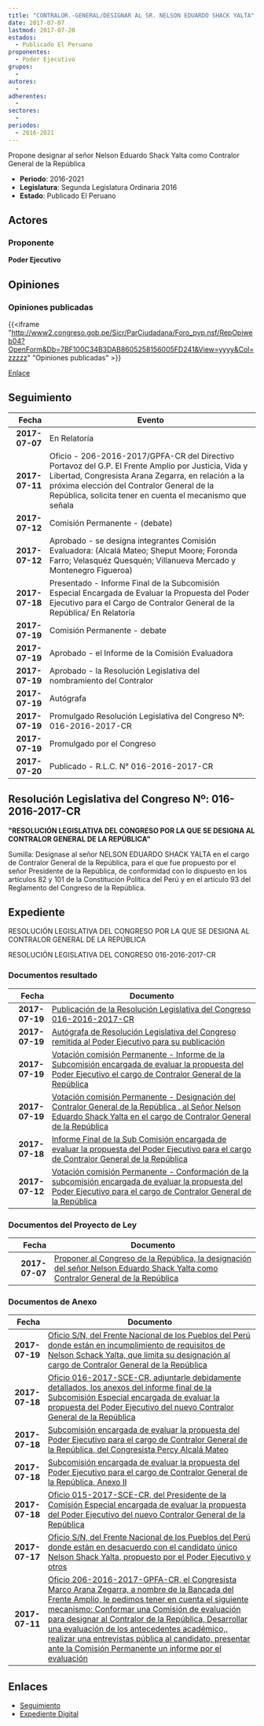 ```yaml
---
title: "CONTRALOR.-GENERAL/DESIGNAR AL SR. NELSON EDUARDO SHACK YALTA"
date: 2017-07-07
lastmod: 2017-07-20
estados: 
  - Publicado El Peruano
proponentes: 
  - Poder Ejecutivo
grupos: 
  - 
autores: 
  - 
adherentes: 
  - 
sectores: 
  - 
periodos: 
  - 2016-2021
---
```


Propone designar al señor Nelson Eduardo Shack Yalta como Contralor General de la República

- **Periodo**: 2016-2021
- **Legislatura**: Segunda Legislatura Ordinaria 2016
- **Estado**: Publicado El Peruano

## Actores

### Proponente

**Poder Ejecutivo**


## Opiniones

### Opiniones publicadas

{{<iframe "http://www2.congreso.gob.pe/Sicr/ParCiudadana/Foro_pvp.nsf/RepOpiweb04?OpenForm&Db=7BF100C34B3DAB8605258156005FD241&View=yyyy&Col=zzzzz" "Opiniones publicadas" >}}

[Enlace](http://www2.congreso.gob.pe/Sicr/ParCiudadana/Foro_pvp.nsf/RepOpiweb04?OpenForm&Db=7BF100C34B3DAB8605258156005FD241&View=yyyy&Col=zzzzz)

## Seguimiento

| Fecha | Evento |
|------:|--------|
| **2017-07-07** | En Relatoría|
| **2017-07-11** | Oficio - 206-2016-2017/GPFA-CR del Directivo Portavoz del G.P. El Frente Amplio por Justicia, Vida y Libertad, Congresista Arana Zegarra, en relación a la próxima elección del Contralor General de la República, solicita tener en cuenta el mecanismo que señala|
| **2017-07-12** | Comisión Permanente - (debate)|
| **2017-07-12** | Aprobado - se designa integrantes Comisión Evaluadora: (Alcalá Mateo; Sheput Moore; Foronda Farro; Velasquéz Quesquén; Villanueva Mercado y Montenegro Figueroa)|
| **2017-07-18** | Presentado - Informe Final de la Subcomisión Especial Encargada de Evaluar la Propuesta del Poder Ejecutivo para el Cargo de Contralor General de la República/ En Relatoría|
| **2017-07-19** | Comisión Permanente - debate|
| **2017-07-19** | Aprobado - el Informe de la Comisión Evaluadora|
| **2017-07-19** | Aprobado - la Resolución Legislativa del nombramiento del Contralor|
| **2017-07-19** | Autógrafa|
| **2017-07-19** | Promulgado Resolución Legislativa del Congreso Nº: 016-2016-2017-CR|
| **2017-07-19** | Promulgado por el Congreso|
| **2017-07-20** | Publicado - R.L.C. N° 016-2016-2017-CR|

## Resolución Legislativa del Congreso Nº: 016-2016-2017-CR

**"RESOLUCIÓN LEGISLATIVA DEL CONGRESO POR LA QUE SE DESIGNA AL CONTRALOR GENERAL DE LA REPÚBLICA"**

Sumilla: Desígnase al señor NELSON EDUARDO SHACK YALTA en el cargo de Contralor General de la República, para el que fue propuesto por el señor Presidente de la República, de conformidad con lo dispuesto en los artículos 82 y 101 de la Constitución Política del Perú y en el artículo 93 del Reglamento del Congreso de la República.


## Expediente

RESOLUCIÓN LEGISLATIVA DEL CONGRESO POR LA QUE SE DESIGNA AL CONTRALOR GENERAL DE LA REPÚBLICA

RESOLUCIÓN LEGISLATIVA DEL CONGRESO 016-2016-2017-CR


### Documentos resultado

| Fecha | Documento |
|------:|--------|
| **2017-07-19** | [Publicación de la Resolución Legislativa del Congreso 016-2016-2017-CR](http://www.leyes.congreso.gob.pe/Documentos/2016_2021/Resolucion_Legislativa_del_Congreso/RLC-016-2016-2017-CR.pdf) |
| **2017-07-19** | [Autógrafa de Resolución Legislativa del Congreso remitida al Poder Ejecutivo para su publicación](http://www.leyes.congreso.gob.pe/Documentos/2016_2021/Autografas/Resolucion_Legislativa_del_Congreso/AU0164220170719.pdf) |
| **2017-07-19** | [Votación comisión Permanente - Informe de la Subcomisión encargada de evaluar la propuesta del Poder Ejecutivo el cargo de Contralor General de la República](http://www.leyes.congreso.gob.pe/Documentos/2016_2021/Asistencia_y_Votacion/Proyectos_de_Ley/VCP0164220170719-A.pdf) |
| **2017-07-19** | [Votación comisión Permanente - Designación del Contralor General de la República , al Señor Nelson Eduardo Shack Yalta en el cargo de Contralor General de la República](http://www.leyes.congreso.gob.pe/Documentos/2016_2021/Asistencia_y_Votacion/Proyectos_de_Ley/VCP0164220170719.pdf) |
| **2017-07-18** | [Informe Final de la Sub Comisión encargada de evaluar la propuesta del Poder Ejecutivo para el cargo de Contralor General de la República](http://www.leyes.congreso.gob.pe/Documentos/2016_2021/Informes/Comision_Permanente/OFICIO-015-2017-SCE-CR.pdf) |
| **2017-07-12** | [Votación comisión Permanente - Conformación de la subcomisión encargada de evaluar la propuesta del Poder Ejecutivo para el cargo de Contralor General de la República](http://www.leyes.congreso.gob.pe/Documentos/2016_2021/Asistencia_y_Votacion/Proyectos_de_Ley/VCP0164220170712.pdf) |

### Documentos del Proyecto de Ley

| Fecha | Documento |
|------:|--------|
| **2017-07-07** | [Proponer al Congreso de la República, la designación del señor Nelson Eduardo Shack Yalta como Contralor General de la República](http://www.leyes.congreso.gob.pe/Documentos/2016_2021/Proyectos_de_Ley_y_de_Resoluciones_Legislativas/PL0164220170707..pdf) |

### Documentos de Anexo

| Fecha | Documento |
|------:|--------|
| **2017-07-19** | [Oficio S/N, del Frente Nacional de los Pueblos del Perú donde están en incumplimiento de requisitos de Nelson Schack Yalta, que limita su designación al cargo de Contralor General de la República](http://www.leyes.congreso.gob.pe/Documentos/2016_2021/Oficios/Otras_Instituciones/OFICIO-01-SN.pdf) |
| **2017-07-18** | [Oficio 016-2017-SCE-CR, adjuntarle debidamente detallados, los anexos del informe final de la Subcomisión Especial encargada de evaluar la propuesta del Poder Ejecutivo del nuevo Contralor General de la República](http://www.leyes.congreso.gob.pe/Documentos/2016_2021/Oficios/Comisiones_Especiales/OFICIO-016-2017-SCE-CR.pdf) |
| **2017-07-18** | [Subcomisión encargada de evaluar la propuesta del Poder Ejecutivo para el cargo de Contralor General de la República, del Congresista Percy Alcalá Mateo](http://www.leyes.congreso.gob.pe/Documentos/2016_2021/Oficios/Comisiones_Especiales/PERCY-ALCALA-MATEO.pdf) |
| **2017-07-18** | [Subcomisión encargada de evaluar la propuesta del Poder Ejecutivo para el cargo de Contralor General de la República, Anexo II](http://www.leyes.congreso.gob.pe/Documentos/2016_2021/Oficios/Comisiones_Especiales/ANEXO_II_SUNARP.pdf) |
| **2017-07-18** | [Oficio 015-2017-SCE-CR, del Presidente de la Comisión Especial encargada de evaluar la propuesta del Poder Ejecutivo del nuevo Contralor General de la República](http://www.leyes.congreso.gob.pe/Documentos/2016_2021/Oficios/Comisiones_Especiales/OFICIO-015-2017-SCE-CR.pdf) |
| **2017-07-17** | [Oficio S/N, del Frente Nacional de los Pueblos del Perú donde están en desacuerdo con el candidato único Nelson Shack Yalta, propuesto por el Poder Ejecutivo y otros](http://www.leyes.congreso.gob.pe/Documentos/2016_2021/Oficios/Otras_Instituciones/OFICIO-02-SN.pdf) |
| **2017-07-11** | [Oficio 206-2016-2017-GPFA-CR, el Congresista Marco Arana Zegarra, a nombre de la Bancada del Frente Amplio, le pedimos tener en cuenta el siguiente mecanismo: Conformar una Comisión de evaluación para designar al Contralor de la República, Desarrollar una evaluación de los antecedentes académico,, realizar una entrevistas pública al candidato, presentar ante la Comisión Permanente un informe por el evaluación](http://www.leyes.congreso.gob.pe/Documentos/2016_2021/Oficios/Grupos_Parlamentarios/OFICIO-206-2016-2017-GPFA-CR.pdf) |

## Enlaces 

- [Seguimiento](http://www2.congreso.gob.pe/Sicr/TraDocEstProc/CLProLey2016.nsf/f7fff46988ca05b1052578e100829cc7/de4c67bf5ce04e8905258156005a6c44?OpenDocument)
- [Expediente Digital](http://www2.congreso.gob.pe/Sicr/TraDocEstProc/CLProLey2016.nsf/f7fff46988ca05b1052578e100829cc7/de4c67bf5ce04e8905258156005a6c44?OpenDocument&Click=05257FB7005EB655.eb71d0cf91d8294e05256cdf006b5706/$Body/0.1C6C)
